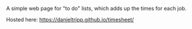 A simple web page for "to do" lists, which adds up the times for each job. 

Hosted here: https://danieltripp.github.io/timesheet/ 

